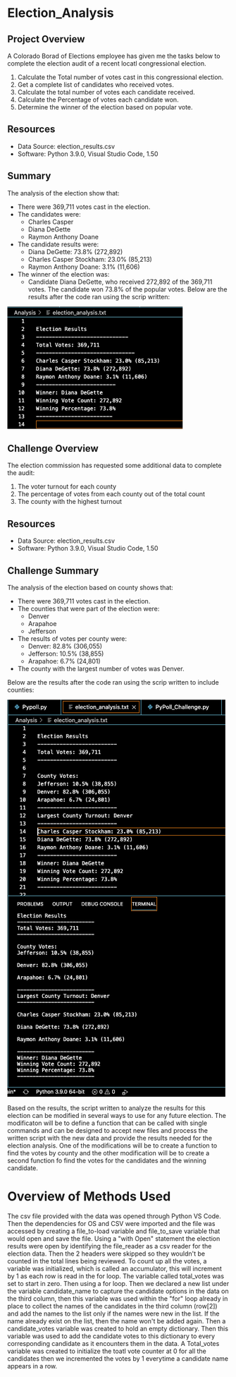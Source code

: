 # Election_Analysis

## Project Overview
A Colorado Borad of Elections employee has given me the tasks below to complete the election audit of a recent locatl congressional election.

1. Calculate the Total number of votes cast in this congressional election.
2. Get a complete list of candidates who received votes.
3. Calculate the total number of votes each candidate received.
4. Calculate the Percentage of votes each candidate won.
5. Determine the winner of the election based on popular vote.

## Resources
- Data Source: election_results.csv
- Software: Python 3.9.0, Visual Studio Code, 1.50

## Summary
The analysis of the election show that:
- There were 369,711 votes cast in the election.
- The candidates were:
    - Charles Casper 
    - Diana DeGette
    - Raymon Anthony Doane
- The candidate results were:
    - Diana DeGette: 73.8% (272,892)
    - Charles Casper Stockham: 23.0% (85,213)
    - Raymon Anthony Doane: 3.1% (11,606)
- The winner of the election was:
    - Candidate Diana DeGette, who received 272,892 of the 369,711 votes. The candidate won 73.8% of the popular votes.
Below are the results after the code ran using the scrip written:

![alt text](https://github.com/sandramcardona/Election_Analysis/blob/main/Resources/Results_Election_Analysis.png)
    
## Challenge Overview
The election commission has requested some additional data to complete the audit:

1. The voter turnout for each county
2. The percentage of votes from each county out of the total count
3. The county with the highest turnout

## Resources
- Data Source: election_results.csv
- Software: Python 3.9.0, Visual Studio Code, 1.50

## Challenge Summary
The analysis of the election based on county shows that:
- There were 369,711 votes cast in the election.
- The counties that were part of the election were: 
    - Denver
    - Arapahoe
    - Jefferson
- The results of votes per county were:
    - Denver: 82.8% (306,055)
    - Jefferson: 10.5% (38,855)
    - Arapahoe: 6.7% (24,801)
- The county with the largest number of votes was Denver.

Below are the results after the code ran using the scrip written to include counties:

![alt text](https://github.com/sandramcardona/Election_Analysis/blob/main/Resources/Results_Pypoll_Challenge_Election_analysis.png)

Based on the results, the script written to analyze the results for this election can be modified in several ways to use for any future election. The modificaton will be to  define a function that can be called with single commands and can be designed to accept new files and process the written script with the new data and provide the results needed for the election analysis. One of the modifications will be to create a function to find the votes by county and the other modification will be to create a second function fo find the votes for the candidates and the winning candidate. 

# Overview of Methods Used

The csv file provided with the data was opened through Python VS Code. Then the dependencies for OS and CSV were imported and the file was accessed by creating a file_to-load variable and file_to_save variable that would open and save the file. Using a "with Open" statement the election results were open by identifying the file_reader as a csv reader for the election data. Then the 2 headers were skipped so they wouldn't be counted in the total lines being reviewed. To count up all the votes,   a variable was initialized, which is called an accumulator, this will increment by 1 as each row is read in the for loop. The variable called total_votes was set to start in  zero. Then using a for loop. Then we declared a new list under the variable candidate_name to capture the candidate options in the data on the third column, then this variable was used within the "for" loop already in place to collect the names of the candidates in the third column (row[2]) and add the names to the list only if the names were new in the list. If the name already exist on the list, then the name won't be added again. Then a candidate_votes variable was created to hold an empty dictionary. Then this variable was used to add the candidate votes to this dictionary to every corresponding candidate as it encounters them in the data. A Total_votes variable was created to initialize the toatl vote counter at 0 for all the candidates then we incremented the votes by 1 everytime a candidate name appears in a row. 


